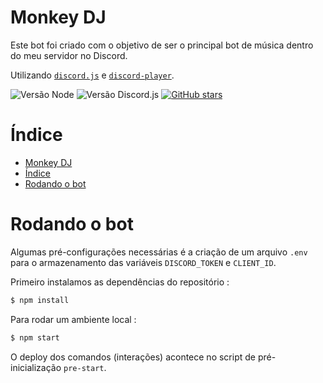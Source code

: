 # Monkey DJ

Este bot foi criado com o objetivo de ser o principal bot de música dentro do meu servidor no Discord.

Utilizando [`discord.js`](https://discord.js.org/#/) e [`discord-player`](https://discord-player.js.org/).

![Versão Node](https://img.shields.io/badge/Node-LTS-brightgreen?style=flat-square&logo=nodedotjs&logoColor=white)
![Versão Discord.js](https://img.shields.io/badge/Discord.js-14.2.0-blue?style=flat-square&logo=discord&logoColor=white)
[![GitHub stars](https://img.shields.io/github/stars/Casca0/monkeybrain?label=Stars&logo=github&logoColor=white&style=flat-square)](https://github.com/Casca0/monkeybrain/stargazers)

# Índice
- [Monkey DJ](#monkey-dj)
- [Índice](#índice)
- [Rodando o bot](#rodando-o-bot)
  
# Rodando o bot

Algumas pré-configurações necessárias é a criação de um arquivo `.env` para o armazenamento das variáveis `DISCORD_TOKEN` e `CLIENT_ID`.

Primeiro instalamos as dependências do repositório :
  
```bash
$ npm install
```

Para rodar um ambiente local :

```bash
$ npm start
```

O deploy dos comandos (interações) acontece no script de pré-inicialização `pre-start`.